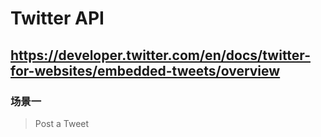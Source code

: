 # Twitter API 

## https://developer.twitter.com/en/docs/twitter-for-websites/embedded-tweets/overview


### 场景一

> Post a Tweet